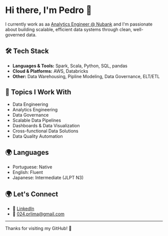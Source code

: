 # Hi there, I'm Pedro 👋

I currently work as aa [Analytics Engineer @ Nubank](http://building.nubank.com/analytics-engineering/) and I'm passionate about building scalable, efficient data systems through clean, well-governed data.

## 🛠️ Tech Stack

- **Languages & Tools:** Spark, Scala, Python, SQL, pandas
- **Cloud & Platforms:** AWS, Databricks
- **Other:** Data Warehousing, Pipline Modeling, Data Governance, ELT/ETL
  
## 📌 Topics I Work With

- Data Engineering
- Analytics Engineering
- Data Governance
- Scalable Data Pipelines
- Dashboards & Data Visualization
- Cross-functional Data Solutions
- Data Quality Automation

## 🌍 Languages

- Portuguese: Native  
- English: Fluent  
- Japanese: Intermediate (JLPT N3)

## 🌍 Let's Connect

- 💼 [LinkedIn](https://www.linkedin.com/in/pedro-r-lima)  
- 📧 [024.prlima@gmail.com](mailto:024.prlima@gmail.com)

---

Thanks for visiting my GitHub! 🚀
